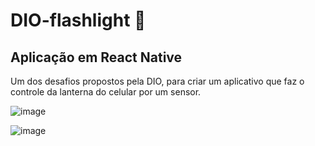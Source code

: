 # DIO-flashlight 🔦
## Aplicação em React Native

Um dos desafios propostos pela DIO, para criar um aplicativo que faz o controle da lanterna do celular por um sensor. 

![image](https://user-images.githubusercontent.com/28990749/165650549-07daaabe-15fa-432e-9146-71bae90e43b0.png)

![image](https://user-images.githubusercontent.com/28990749/165650568-afdd77ea-fa79-488c-ac0b-13c9ecce847c.png)

